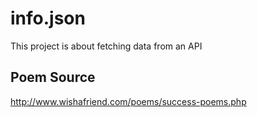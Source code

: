 # info.json
This project is about fetching data from an API

## Poem Source
http://www.wishafriend.com/poems/success-poems.php